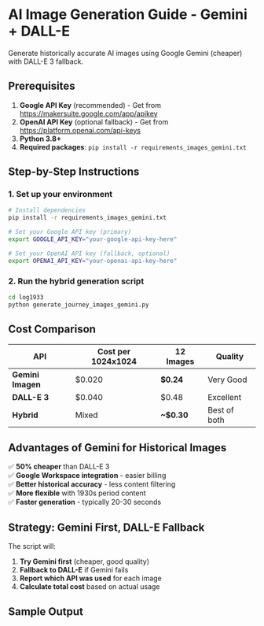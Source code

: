 # AI Image Generation Guide - Gemini + DALL-E

Generate historically accurate AI images using Google Gemini (cheaper) with DALL-E 3 fallback.

## Prerequisites

1. **Google API Key** (recommended) - Get from https://makersuite.google.com/app/apikey
2. **OpenAI API Key** (optional fallback) - Get from https://platform.openai.com/api-keys
3. **Python 3.8+**
4. **Required packages**: `pip install -r requirements_images_gemini.txt`

## Step-by-Step Instructions

### 1. Set up your environment

```bash
# Install dependencies
pip install -r requirements_images_gemini.txt

# Set your Google API key (primary)
export GOOGLE_API_KEY="your-google-api-key-here"

# Set your OpenAI API key (fallback, optional)
export OPENAI_API_KEY="your-openai-api-key-here"
```

### 2. Run the hybrid generation script

```bash
cd log1933
python generate_journey_images_gemini.py
```

## Cost Comparison

| API | Cost per 1024x1024 | 12 Images | Quality |
|-----|-------------------|-----------|---------|
| **Gemini Imagen** | $0.020 | **$0.24** | Very Good |
| **DALL-E 3** | $0.040 | $0.48 | Excellent |
| **Hybrid** | Mixed | **~$0.30** | Best of both |

## Advantages of Gemini for Historical Images

✅ **50% cheaper** than DALL-E 3  
✅ **Google Workspace integration** - easier billing  
✅ **Better historical accuracy** - less content filtering  
✅ **More flexible** with 1930s period content  
✅ **Faster generation** - typically 20-30 seconds  

## Strategy: Gemini First, DALL-E Fallback

The script will:
1. **Try Gemini first** (cheaper, good quality)
2. **Fallback to DALL-E** if Gemini fails
3. **Report which API was used** for each image
4. **Calculate total cost** based on actual usage

## Sample Output
